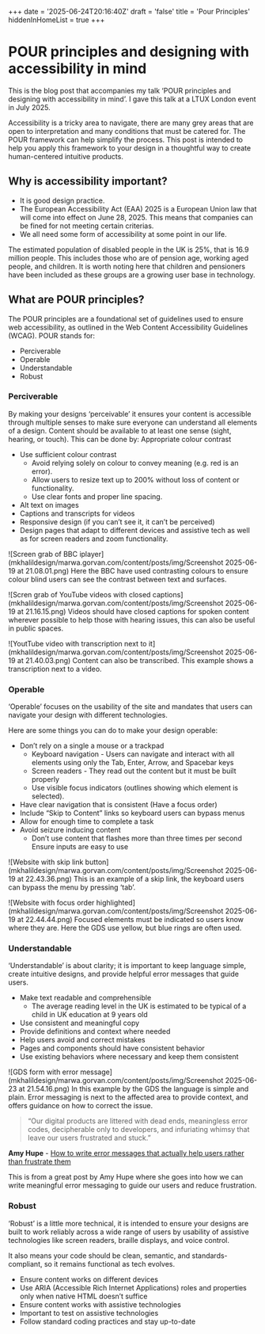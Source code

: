 +++
date = '2025-06-24T20:16:40Z'
draft = 'false'
title = 'Pour Principles'
hiddenInHomeList = true
+++
# POUR principles and designing with accessibility in mind

This is the blog post that accompanies my talk ‘POUR principles and designing with accessibility in mind’. I gave this talk at a LTUX London event in July 2025.

Accessibility is a tricky area to navigate, there are many grey areas that are open to interpretation and many conditions that must be catered for. The POUR framework can help simplify the process. This post is intended to help you apply this framework to your design in a thoughtful way to create human-centered intuitive products.

## Why is accessibility important?

- It is good design practice. 
- The European Accessibility Act (EAA) 2025 is a European Union law that will come into effect on June 28, 2025. This means that companies can be fined for not meeting certain criterias.
- We all need some form of accessibility at some point in our life.

The estimated population of disabled people in the UK is 25%, that is 16.9 million people. This includes those who are of pension age, working aged people, and children. It is worth noting here that children and pensioners have been included as these groups are a growing user base in technology.

## What are POUR principles?

The POUR principles are a foundational set of guidelines used to ensure web accessibility, as outlined in the Web Content Accessibility Guidelines (WCAG). POUR stands for:
- Perciverable
- Operable
- Understandable
- Robust

### Perciverable

By making your designs ‘perceivable’ it ensures your content is accessible through multiple senses to make sure everyone can understand all elements of a design. Content should be available to at least one sense (sight, hearing, or touch). This can be done by:
Appropriate colour contrast 
- Use sufficient colour contrast
    - Avoid relying solely on colour to convey meaning (e.g. red is an error).
    - Allow users to resize text up to 200% without loss of content or functionality.
    - Use clear fonts and proper line spacing.
- Alt text on images
- Captions and transcripts for videos
- Responsive design (if you can’t see it, it can’t be perceived)
- Design pages that adapt to different devices and assistive tech as well as for screen readers and zoom functionality.

![Screen grab of BBC iplayer](mkhalildesign/marwa.gorvan.com/content/posts/img/Screenshot 2025-06-19 at 21.08.01.png)
Here the BBC have used contrasting colours to ensure colour blind users can see the contrast between text and surfaces.

![Scren grab of YouTube videos with closed captions](mkhalildesign/marwa.gorvan.com/content/posts/img/Screenshot 2025-06-19 at 21.16.15.png)
Videos should have closed captions for spoken content wherever possible to help those with hearing issues, this can also be useful in public spaces.

![YoutTube video with transcription next to it](mkhalildesign/marwa.gorvan.com/content/posts/img/Screenshot 2025-06-19 at 21.40.03.png)
Content can also be transcribed. This example shows a transcription next to a video.

### Operable

‘Operable’ focuses on the usability of the site and mandates that users can navigate your design with different technologies.

Here are some things you can do to make your design operable:
- Don’t rely on a single a mouse or a trackpad 
    - Keyboard navigation  - Users can navigate and interact with all elements using only the Tab, Enter, Arrow, and Spacebar keys
    - Screen readers - They read out the content but it must be built properly
    - Use visible focus indicators (outlines showing which element is selected).
- Have clear navigation that is consistent (Have a focus order)
- Include “Skip to Content” links so keyboard users can bypass menus
- Allow for enough time to complete a task
- Avoid seizure inducing content
    - Don’t use content that flashes more than three times per second 
Ensure inputs are easy to use

![Website with skip link button](mkhalildesign/marwa.gorvan.com/content/posts/img/Screenshot 2025-06-19 at 22.43.36.png)
This is an example of a skip link, the keyboard users can bypass the menu by pressing ‘tab’.

![Website with focus order highlighted](mkhalildesign/marwa.gorvan.com/content/posts/img/Screenshot 2025-06-19 at 22.44.44.png)
Focused elements must be indicated so users know where they are. Here the GDS use yellow, but blue rings are often used.

### Understandable

‘Understandable’ is about clarity; it is important to keep language simple, create intuitive designs, and provide helpful error messages that guide users.

- Make text readable and comprehensible
    - The average reading level in the UK is estimated to be typical of a child in UK education at 9 years old
- Use consistent and meaningful copy
- Provide definitions and context where needed
- Help users avoid and correct mistakes
- Pages and components should have consistent behavior
- Use existing behaviors where necessary and keep them consistent

![GDS form with error message](mkhalildesign/marwa.gorvan.com/content/posts/img/Screenshot 2025-06-23 at 21.54.16.png)
In this example by the GDS the language is simple and plain. Error messaging is next to the affected area to provide context, and offers guidance on how to correct the issue.

> “Our digital products are littered with dead ends, meaningless error  codes, decipherable only to developers, and infuriating whimsy that leave our users frustrated and stuck.”

**Amy Hupe** - [How to write error messages that actually help users rather than frustrate them](https://piccalil.li/blog/how-to-write-error-messages-that-actually-help-users-rather-than-frustrate-them/)

This is from a great post by Amy Hupe where she goes into how we can write meaningful error messaging to guide our users and reduce frustration.

### Robust

‘Robust’ is a little more technical, it is intended to ensure your designs are built to work reliably across a wide range of users by usability of assistive technologies like screen readers, braille displays, and voice control.

It also means your code should be clean, semantic, and standards-compliant, so it remains functional as tech evolves.

- Ensure content works on different devices
- Use ARIA (Accessible Rich Internet Applications) roles and properties only when native HTML doesn’t suffice
- Ensure content works with assistive technologies
- Important to test on assistive technologies
- Follow standard coding practices and stay up-to-date

